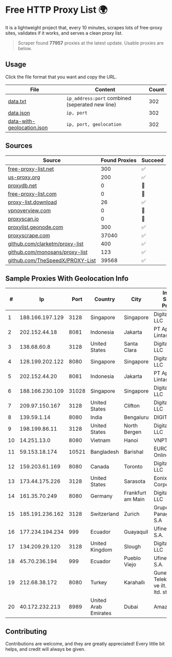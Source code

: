 
# Free HTTP Proxy List 🌍

It is a lightweight project that, every 10 minutes, scrapes lots of free-proxy sites, validates if it works, and serves a clean proxy list.


> Scraper found **77957** proxies at the latest update. Usable proxies are below.

## Usage

Click the file format that you want and copy the URL.


|File|Content|Count|
|----|-------|-----|
|[data.txt](https://raw.githubusercontent.com/themiralay/Proxy-List-World/master/data.txt)|`ip_address:port` combined (seperated new line)|302|
|[data.json](https://raw.githubusercontent.com/themiralay/Proxy-List-World/master/data.json)|`ip, port`|302|
|[data-with-geolocation.json](https://raw.githubusercontent.com/themiralay/Proxy-List-World/master/data-with-geolocation.json)|`ip, port, geolocation`|302|

## Sources

|Source|Found Proxies|Succeed|
|------|-------------|-------|
|[free-proxy-list.net](https://free-proxy-list.net)|300|✅|
|[us-proxy.org](https://www.us-proxy.org)|200|✅|
|[proxydb.net](http://proxydb.net)|0|🚫|
|[free-proxy-list.com](https://free-proxy-list.com/?page=&port=&type%5B%5D=http&type%5B%5D=https&up_time=0&search=Search)|0|🚫|
|[proxy-list.download](https://www.proxy-list.download/HTTP)|26|✅|
|[vpnoverview.com](https://vpnoverview.com/privacy/anonymous-browsing/free-proxy-servers)|0|🚫|
|[proxyscan.io](https://www.proxyscan.io)|0|🚫|
|[proxylist.geonode.com](https://proxylist.geonode.com/api/proxy-list?limit=300&page=1&sort_by=lastChecked&sort_type=desc&protocols=http,https)|300|✅|
|[proxyscrape.com](https://api.proxyscrape.com/v2/?request=displayproxies&protocol=http&timeout=10000&country=all&ssl=all&anonymity=all)|37040|✅|
|[github.com/clarketm/proxy-list](https://raw.githubusercontent.com/clarketm/proxy-list/master/proxy-list-raw.txt)|400|✅|
|[github.com/monosans/proxy-list](https://raw.githubusercontent.com/monosans/proxy-list/main/proxies/http.txt)|123|✅|
|[github.com/TheSpeedX/PROXY-List](https://raw.githubusercontent.com/TheSpeedX/PROXY-List/master/http.txt)|39568|✅|


## Sample Proxies With Geolocation Info

|#|Ip|Port|Country|City|Internet Service Provider|
|-|--|----|-------|----|-------------------------|
|1|188.166.197.129|3128|Singapore|Singapore|DigitalOcean, LLC|
|2|202.152.44.18|8081|Indonesia|Jakarta|PT Aplikanusa Lintasarta|
|3|138.68.60.8|3128|United States|Santa Clara|DigitalOcean, LLC|
|4|128.199.202.122|8080|Singapore|Singapore|DigitalOcean, LLC|
|5|202.152.44.20|8081|Indonesia|Jakarta|PT Aplikanusa Lintasarta|
|6|188.166.230.109|31028|Singapore|Singapore|DigitalOcean, LLC|
|7|209.97.150.167|3128|United States|Clifton|DigitalOcean, LLC|
|8|139.59.1.14|8080|India|Bengaluru|DIGITALOCEAN|
|9|198.199.86.11|3128|United States|North Bergen|DigitalOcean, LLC|
|10|14.251.13.0|8080|Vietnam|Hanoi|VNPT|
|11|59.153.18.174|10521|Bangladesh|Barishal|EUROtelbd Online Ltd.|
|12|159.203.61.169|8080|Canada|Toronto|DigitalOcean, LLC|
|13|173.44.175.226|3128|United States|Sarasota|Eonix Corporation|
|14|161.35.70.249|8080|Germany|Frankfurt am Main|DigitalOcean, LLC|
|15|185.191.236.162|3128|Switzerland|Zurich|Grupo Panaglobal 15 S.A|
|16|177.234.194.234|999|Ecuador|Guayaquil|Ufinet Panama S.A.|
|17|134.209.29.120|3128|United Kingdom|Slough|DigitalOcean, LLC|
|18|45.70.236.194|999|Ecuador|Pueblo Viejo|Ufinet Panama S.A.|
|19|212.68.38.172|8080|Turkey|Karahallı|Guneydogu Telekom int.bil. ve ilt. hiz. tic. ltd. sti.|
|20|40.172.232.213|8989|United Arab Emirates|Dubai|Amazon.com|



## Contributing

Contributions are welcome, and they are greatly appreciated! Every
little bit helps, and credit will always be given.

